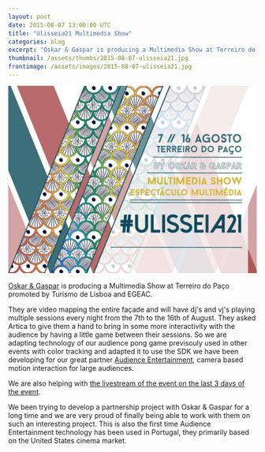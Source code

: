 ```yaml
---
layout: post
date: 2015-08-07 13:00:00 UTC
title: "Ulisseia21 Multimedia Show"
categories: blog
excerpt: "Oskar & Gaspar is producing a Multimedia Show at Terreiro do Paço promoted by Turismo de Lisboa and EGEAC. They asked Artica to give them a hand to bring in some more interactivity with the audience."
thumbnail: /assets/thumbs/2015-08-07-ulisseia21.jpg
frontimage: /assets/images/2015-08-07-ulisseia21.jpg
---
```


![](/assets/images/2015-08-07-ulisseia21.jpg)

[Oskar & Gaspar][1] is producing a Multimedia Show at Terreiro do Paço promoted by Turismo de Lisboa and EGEAC.

They are video mapping the entire façade and will have dj's and vj's playing multiple sessions every night from the 7th to the 16th of August. They asked Artica to give them a hand to bring in some more interactivity with the audience by having a little game between their sessions. So we are adapting technology of our audience pong game previsouly used in other events with color tracking and adapted it to use the SDK we have been developing for our great partner [Audience Entertainment][2], camera based motion interaction for large audiences.

We are also helping with [the livestream of the event on the last 3 days of the event][3].

We been trying to develop a partnership project with Oskar & Gaspar for a long time and we are very proud of finally being able to work with them on such an interesting project. This is also the first time Audience Entertainment technology has been used in Portugal, they primarily based on the United States cinema market.

[1]: http://www.oskar-gaspar.com/
[2]: http://www.audienceentertainment.com/
[3]: http://artica.cc/ulisseia21
